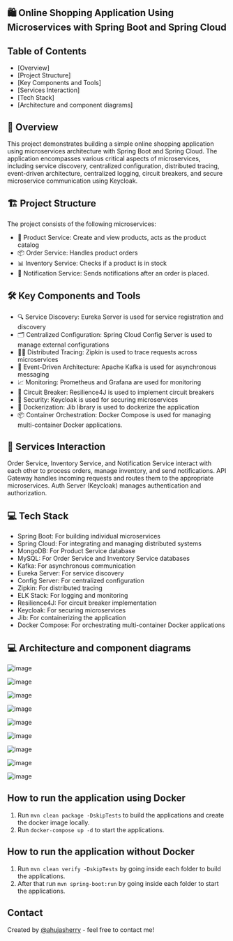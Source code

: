 ## 🛍️ Online Shopping Application Using Microservices with Spring Boot and Spring Cloud

## Table of Contents

- [Overview]
- [Project Structure]
- [Key Components and Tools]
- [Services Interaction]
- [Tech Stack]
- [Architecture and component diagrams]

## 📜 Overview
This project demonstrates building a simple online shopping application using microservices architecture with Spring Boot and Spring Cloud. The application encompasses various critical aspects of microservices, including service discovery, centralized configuration, distributed tracing, event-driven architecture, centralized logging, circuit breakers, and secure microservice communication using Keycloak.

## 🏗️ Project Structure
The project consists of the following microservices:

- 🛒 Product Service: Create and view products, acts as the product catalog  
- 📦 Order Service: Handles product orders  
- 📊 Inventory Service: Checks if a product is in stock  
- 🔔 Notification Service: Sends notifications after an order is placed.


## 🛠️ Key Components and Tools
- 🔍 Service Discovery: Eureka Server is used for service registration and discovery  
- 🗂️ Centralized Configuration: Spring Cloud Config Server is used to manage external configurations  
- 🕵️‍♂️ Distributed Tracing: Zipkin is used to trace requests across microservices  
- 📨 Event-Driven Architecture: Apache Kafka is used for asynchronous messaging  
- 📈 Monitoring: Prometheus and Grafana are used for monitoring  
- 🔌 Circuit Breaker: Resilience4J is used to implement circuit breakers  
- 🔐 Security: Keycloak is used for securing microservices  
- 🐳 Dockerization: Jib library is used to dockerize the application  
- 📦 Container Orchestration: Docker Compose is used for managing multi-container Docker applications.

## 🔄 Services Interaction
Order Service, Inventory Service, and Notification Service interact with each other to process orders, manage inventory, and send notifications.
API Gateway handles incoming requests and routes them to the appropriate microservices.
Auth Server (Keycloak) manages authentication and authorization.

## 💻 Tech Stack
- Spring Boot: For building individual microservices  
- Spring Cloud: For integrating and managing distributed systems  
- MongoDB: For Product Service database  
- MySQL: For Order Service and Inventory Service databases  
- Kafka: For asynchronous communication  
- Eureka Server: For service discovery  
- Config Server: For centralized configuration  
- Zipkin: For distributed tracing  
- ELK Stack: For logging and monitoring  
- Resilience4J: For circuit breaker implementation  
- Keycloak: For securing microservices  
- Jib: For containerizing the application  
- Docker Compose: For orchestrating multi-container Docker applications  

## 💻 Architecture and component diagrams 

![image](https://github.com/ahujasherry/Ecommerce-Springboot/assets/72737856/b97ad474-8013-4937-85c2-96d8a2125716)

![image](https://github.com/ahujasherry/Ecommerce-Springboot/assets/72737856/2de4f978-a4a7-4ce1-8a11-6ba9a97494a0)

![image](https://github.com/ahujasherry/Ecommerce-Springboot/assets/72737856/a8caf5ef-7379-495a-be38-5c4dc9604269)

![image](https://github.com/ahujasherry/Ecommerce-Springboot/assets/72737856/0a2a3739-1fd3-4653-b150-e5b867f8311a)

![image](https://github.com/ahujasherry/Ecommerce-Springboot/assets/72737856/9f73cf77-a5b0-4e9a-aaab-59f977023097)

![image](https://github.com/ahujasherry/Ecommerce-Springboot/assets/72737856/211108e3-850a-4cc8-8d3e-bba6478a56ea)

![image](https://github.com/ahujasherry/Ecommerce-Springboot/assets/72737856/cb0024dd-bfdd-434e-b333-ad1ac49b1502)

![image](https://github.com/ahujasherry/Ecommerce-Springboot/assets/72737856/c6e0b448-9905-4ea8-9c55-01bba3ad435f)

![image](https://github.com/ahujasherry/Ecommerce-Springboot/assets/72737856/06017782-2e97-4742-bd0e-4ae7be6bc9b8)



## How to run the application using Docker

1. Run `mvn clean package -DskipTests` to build the applications and create the docker image locally.
2. Run `docker-compose up -d` to start the applications.

## How to run the application without Docker

1. Run `mvn clean verify -DskipTests` by going inside each folder to build the applications.
2. After that run `mvn spring-boot:run` by going inside each folder to start the applications.

## Contact

Created by [@ahujasherry](https://github.com/ahujasherry) - feel free to contact me!

